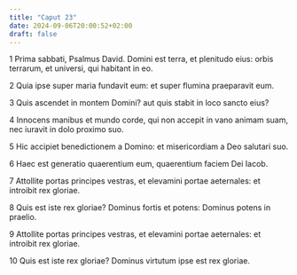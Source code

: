 ```yaml
---
title: "Caput 23"
date: 2024-09-06T20:00:52+02:00
draft: false
---
```



1 Prima sabbati, Psalmus David. Domini est terra, et plenitudo eius: orbis terrarum, et universi, qui habitant in eo.

2 Quia ipse super maria fundavit eum: et super flumina praeparavit eum.

3 Quis ascendet in montem Domini? aut quis stabit in loco sancto eius?

4 Innocens manibus et mundo corde, qui non accepit in vano animam suam, nec iuravit in dolo proximo suo.

5 Hic accipiet benedictionem a Domino: et misericordiam a Deo salutari suo.

6 Haec est generatio quaerentium eum, quaerentium faciem Dei Iacob.

7 Attollite portas principes vestras, et elevamini portae aeternales: et introibit rex gloriae.

8 Quis est iste rex gloriae? Dominus fortis et potens: Dominus potens in praelio.

9 Attollite portas principes vestras, et elevamini portae aeternales: et introibit rex gloriae.

10 Quis est iste rex gloriae? Dominus virtutum ipse est rex gloriae.

